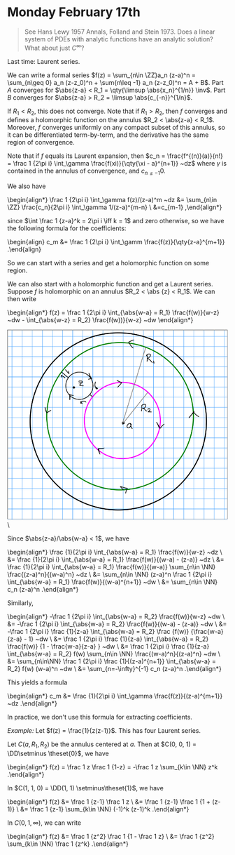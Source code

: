 # Monday February 17th

> See Hans Lewy 1957 Annals, Folland and Stein 1973. Does a linear system of PDEs with analytic functions have an analytic solution? What about just $C^\infty$?

Last time:
Laurent series.

We can write a formal series $f(z) = \sum_{n\in \ZZ}a_n (z-a)^n = \sum_{n\geq 0} a_n (z-z_0)^n + \sum{n\leq -1} a_n (z-z_0)^n = A + B$.
Part $A$ converges for $\abs{z-a} < R_1 = \qty{\limsup \abs{x_n}^{1/n}} \inv$.
Part $B$ converges for $\abs{z-a} > R_2 = \limsup \abs{c_{-n}}^{1/n}$.

If $R_1 < R_2$, this does not converge.
Note that if $R_1 > R_2$, then $f$ converges and defines a holomorphic function on the annulus $R_2 < \abs{z-a} < R_1$.
Moreover, $f$ converges uniformly on any compact subset of this annulus, so it can be differentiated term-by-term, and the derivative has the same region of convergence.

Note that if $f$ equals its Laurent expansion, then $c_n = \frac{f^{(n)}(a)}{n!} = \frac 1 {2\pi i} \int_\gamma \frac{f(xi)}{\qty{\xi - a}^{n+1}} ~dz$ where $\gamma$ is contained in the annulus of convergence, and $c_{n\leq -1}  0$.

We also have

\begin{align*}
\frac 1 {2\pi i} \int_\gamma f(z)/(z-a)^m ~dz 
&= \sum_{n\in \ZZ} \frac{c_n}{2\pi i} \int_\gamma 1/(z-a)^{m-n} \\
&=c_{m-1}
,\end{align*}

since $\int \frac 1 {z-a}^k = 2\pi i \iff k = 1$ and zero otherwise,
so we have the following formula for the coefficients:


\begin{align}
c_m &= \frac 1 {2\pi i} \int_\gamm \frac{f(z)}{\qty{z-a}^{m+1}}
.\end{align}

So we can start with a series and get a holomorphic function on some region.

We can also start with a holomorphic function and get a Laurent series.
Suppose $f$ is holomorphic on an annulus $R_2 < \abs {z} < R_1$.
We can then write

\begin{align*}
f(z) = \frac 1 {2\pi i} \int_{\abs{w-a} = R_1} \frac{f(w)}{w-z} ~dw - \int_{\abs{w-z} = R_2} \frac{f(w))}{w-z} ~dw
\end{align*}

![Image](figures/2020-02-17-14:07.png)\

Since $\abs{z-a}/\abs{w-a} < 1$, we have

\begin{align*}
\frac {1}{2\pi i} \int_{\abs{w-a} = R_1} \frac{f(w)}{w-z} ~dz \\
&= \frac {1}{2\pi i} \int_{\abs{w-a} = R_1} \frac{f(w)}{(w-a) - (z-a)} ~dz \\
&= \frac {1}{2\pi i} \int_{\abs{w-a} = R_1} \frac{f(w)}{(w-a)} \sum_{n\in \NN} \frac{(z-a)^n}{(w-a)^n} ~dz \\
&= \sum_{n\in \NN} (z-a)^n \frac 1 {2\pi i} \int_{\abs{w-a} = R_1} \frac{f(w)}{(w-a)^{n+1}} ~dw \\
&= \sum_{n\in \NN} c_n (z-a)^n
.\end{align*}

Similarly,

\begin{align*}
-\frac 1 {2\pi i} \int_{\abs{w-a} = R_2}  \frac{f(w)}{w-z} ~dw  \\
&= -\frac 1 {2\pi i} \int_{\abs{w-a} = R_2} \frac{f(w)}{(w-a) - (z-a)} ~dw  \\ 
&= -\frac 1 {2\pi i} \frac {1}{z-a} \int_{\abs{w-a} = R_2} \frac {f(w)} {\frac{w-a}{z-a} - 1} ~dw  \\
&= \frac 1 {2\pi i} \frac {1}{z-a} \int_{\abs{w-a} = R_2}  \frac{f(w)} {1 - \frac{w-a}{z-a} } ~dw  \\
&= \frac 1 {2\pi i} \frac {1}{z-a} \int_{\abs{w-a} = R_2} f(w) \sum_{n\in \NN} \frac{(w-a)^n}{(z-a)^n} ~dw \\
&= \sum_{n\in\NN} \frac 1 {2\pi i} \frac {1}{(z-a)^{n+1}} \int_{\abs{w-a} = R_2} f(w) (w-a)^n ~dw  \\ 
&= \sum_{n=-\infty}^{-1} c_n (z-a)^n
.\end{align*}

This yields a formula

\begin{align*}
c_m &= \frac {1}{2\pi i} \int_\gamma \frac{f(z)}{(z-a)^{m+1}} ~dz
.\end{align*}

In practice, we don't use this formula for extracting coefficients.

*Example:*
Let $f(z)  = \frac{1}{z(z-1)}$.
This has four Laurent series.

Let $C(a, R_1, R_2)$ be the annulus centered at $a$.
Then at $C(0, 0, 1) = \DD\setminus \theset{0}$, we have 

\begin{align*}
f(z) = \frac 1 z \frac 1 {1-z} = -\frac 1 z \sum_{k\in \NN} z^k
.\end{align*}

In $C(1, 1, 0) = \DD(1, 1) \setminus\theset{1}$, we have

\begin{align*}
f(z) 
&= \frac 1 {z-1} \frac 1 z \\
&= \frac 1 {z-1} \frac 1 {1 + (z-1)} \\
&= \frac 1 {z-1} \sum_{k\in \NN} (-1)^k (z-1)^k
.\end{align*}

In $C(0, 1, \infty)$, we can write

\begin{align*}
f(z) 
&= \frac 1 {z^2} \frac 1 {1 - \frac 1 z} \\
&= \frac 1 {z^2} \sum_{k\in \NN} \frac 1 {z^k}
.\end{align*}








